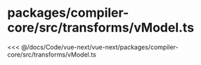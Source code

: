 # packages/compiler-core/src/transforms/vModel.ts

<<< @/docs/Code/vue-next/vue-next/packages/compiler-core/src/transforms/vModel.ts
